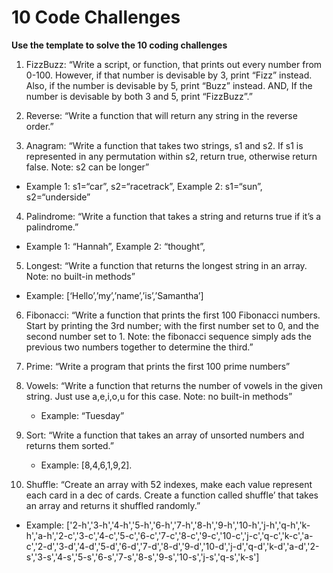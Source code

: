 # 10 Code Challenges

**Use the template to solve the 10 coding challenges**

1) FizzBuzz: “Write a script, or function, that prints out every number from 0-100. However, if that number is devisable by 3, print “Fizz” instead. Also, if the number is devisable by 5, print “Buzz” instead. AND, If the number is devisable by both 3 and 5, print “FizzBuzz”.” 

2) Reverse: “Write a function that will return any string in the reverse order.”

3) Anagram: “Write a function that takes two strings, s1 and s2. If s1 is represented in any permutation within s2, return true, otherwise return false. Note: s2 can be longer”
- Example 1: s1=“car”, s2=“racetrack”, Example 2: s1=“sun”, s2=“underside”

4) Palindrome: “Write a function that takes a string and returns true if it’s a palindrome.”
- Example 1: “Hannah”, Example 2: “thought”,

5) Longest: “Write a function that returns the longest string in an array. Note: no built-in methods”
- Example: [‘Hello’,’my’,’name’,’is’,’Samantha’]

6) Fibonacci: “Write a function that prints the first 100 Fibonacci numbers. Start by printing the 3rd number; with the first number set to 0, and the second number set to 1. Note: the fibonacci sequence simply ads the previous two numbers together to determine the third.”

7) Prime: “Write a program that prints the first 100 prime numbers”

8) Vowels: “Write a function that returns the number of vowels in the given string. Just use a,e,i,o,u for this case. Note: no built-in methods”
	-	Example: “Tuesday”

9) Sort: “Write a function that takes an array of unsorted numbers and returns them sorted.” 
	-	Example: [8,4,6,1,9,2].

10) Shuffle: “Create an array with 52 indexes, make each value represent each card in a dec of cards. Create a function called  shuffle’ that takes an array and returns it shuffled randomly.” 
 - Example: ['2-h','3-h','4-h','5-h','6-h','7-h','8-h','9-h','10-h','j-h','q-h','k-h','a-h','2-c','3-c','4-c','5-c','6-c','7-c','8-c','9-c','10-c','j-c','q-c','k-c','a-c','2-d','3-d','4-d','5-d','6-d','7-d','8-d','9-d','10-d','j-d','q-d','k-d','a-d','2-s','3-s','4-s','5-s','6-s','7-s','8-s','9-s','10-s','j-s','q-s','k-s']